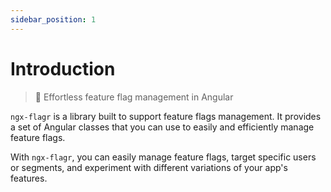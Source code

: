 ```yaml
---
sidebar_position: 1
---
```


# Introduction

> 🚩 Effortless feature flag management in Angular

`ngx-flagr` is a library built to support feature flags management. It provides
a set of Angular classes that you can use to easily and efficiently manage
feature flags.

With `ngx-flagr`, you can easily manage feature flags, target specific users or segments, and experiment with different variations of your app's features.
